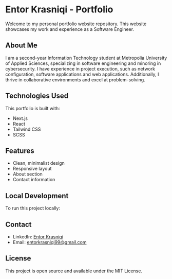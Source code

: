 # Entor Krasniqi - Portfolio

Welcome to my personal portfolio website repository. This website showcases my work and experience as a Software Engineer.

## About Me

I am a second-year Information Technology student at Metropolia University of Applied Sciences, specializing in software engineering and minoring in cybersecurity. I have experience in project execution, such as network configuration, software applications and web applications. Additionally, I thrive in collaborative environments and excel at problem-solving.

## Technologies Used

This portfolio is built with:

- Next.js
- React
- Tailwind CSS
- SCSS

## Features

- Clean, minimalist design
- Responsive layout
- About section
- Contact information

## Local Development

To run this project locally:

## Contact

- LinkedIn: [Entor Krasniqi](https://www.linkedin.com/in/entor-krasniqi-055b66159/)
- Email: [entorkrasniqi99@gmail.com](mailto:entorkrasniqi99@gmail.com)

## License

This project is open source and available under the MIT License.
